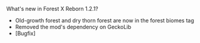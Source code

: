 What's new in Forest X Reborn 1.2.1?<br />
- Old-growth forest and dry thorn forest are now in the forest biomes tag
- Removed the mod's dependency on GeckoLib
- [Bugfix] 